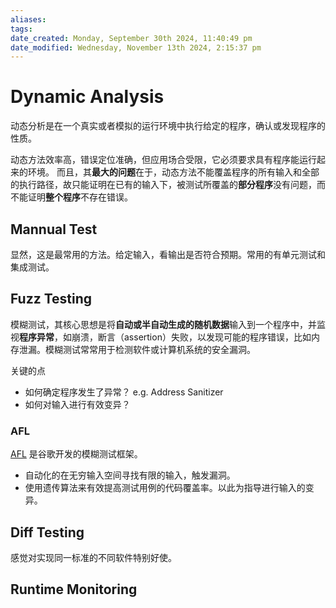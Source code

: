 ```yaml
---
aliases: 
tags: 
date_created: Monday, September 30th 2024, 11:40:49 pm
date_modified: Wednesday, November 13th 2024, 2:15:37 pm
---
```


# Dynamic Analysis

动态分析是在一个真实或者模拟的运行环境中执行给定的程序，确认或发现程序的性质。

动态方法效率高，错误定位准确，但应用场合受限，它必须要求具有程序能运行起来的环境。 而且，其**最大的问题**在于，动态方法不能覆盖程序的所有输入和全部的执行路径，故只能证明在已有的输入下，被测试所覆盖的**部分程序**没有问题，而不能证明**整个程序**不存在错误。

## Mannual Test

显然，这是最常用的方法。给定输入，看输出是否符合预期。常用的有单元测试和集成测试。

## Fuzz Testing

模糊测试，其核心思想是将**自动或半自动生成的随机数据**输入到一个程序中，并监视**程序异常**，如崩溃，断言（assertion）失败，以发现可能的程序错误，比如内存泄漏。模糊测试常常用于检测软件或计算机系统的安全漏洞。

关键的点

- 如何确定程序发生了异常？ e.g. Address Sanitizer
- 如何对输入进行有效变异？

### AFL

[AFL](https://lcamtuf.coredump.cx/afl/) 是谷歌开发的模糊测试框架。

- 自动化的在无穷输入空间寻找有限的输入，触发漏洞。
- 使用遗传算法来有效提高测试用例的代码覆盖率。以此为指导进行输入的变异。

## Diff Testing

感觉对实现同一标准的不同软件特别好使。

## Runtime Monitoring
